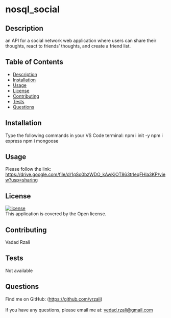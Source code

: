 # nosql_social
## Description
an API for a social network web application where users can share their thoughts, react to friends’ thoughts, and create a friend list.
## Table of Contents
- [Description](#description)
- [Installation](#installation)
- [Usage](#usage)
- [License](#license)
- [Contributing](#contributing)
- [Tests](#tests)
- [Questions](#questions)
## Installation
Type the following commands in your VS Code terminal: 
npm i init -y
npm i express
npm i mongoose
## Usage
Please follow the link: https://drive.google.com/file/d/1qSo0bzWDO_kAwKjOT863trleqFHla3KP/view?usp=sharing
## License
[![license](https://img.shields.io/badge/license-Open-blue)](https://shields.io)
<br />
This application is covered by the Open license. 
## Contributing
Vadad Rzali
## Tests
Not available
## Questions
Find me on GitHub: (https://github.com/vrzali)<br />
<br />
If you have any questions, please email me at: vedad.rzali@gmail.com<br /><br />